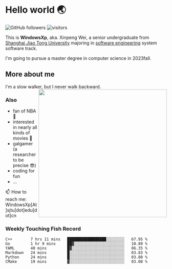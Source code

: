 <!--
**WindowsXp-Beta/WindowsXp-Beta** is a ✨ _special_ ✨ repository because its `README.md` (this file) appears on your GitHub profile.

Here are some ideas to get you started:

- 🔭 I’m currently working on ...
- 🌱 I’m currently learning ...
- 👯 I’m looking to collaborate on ...
- 🤔 I’m looking for help with ...
- 💬 Ask me about ...
- 📫 How to reach me: ...
- 😄 Pronouns: ...
- ⚡ Fun fact: ...
-->
# Hello world :earth_asia:

![GitHub followers](https://img.shields.io/github/followers/WindowsXp-Beta?style=social)
![visitors](https://visitor-badge.glitch.me/badge?page_id=WindowsXp-Beta)

This is **WindowsXp**, aka. Xinpeng Wei, a senior undergraduate from [Shanghai Jiao Tong University](http://en.sjtu.edu.cn/) majoring in [software engineering](http://www.se.sjtu.edu.cn/) system software track.

I'm going to pursue a master degree in computer science in 2023fall.

## More about me

I'm a slow walker, but I never walk backward.<img align='right' src='https://github-readme-stats.vercel.app/api/top-langs/?username=WindowsXp-Beta&layout=compact&hide=scss,hcl,Tcl&langs_count=5&theme=tokyonight' width='400px'>

### Also
- fan of NBA :basketball:
- interested in nearly all kinds of movies :movie_camera:
- galgamer (a researcher to be precise :sunglasses:)
- coding for fun
- ...

📫 How to reach me: WindowsXp[At]sjtu[dot]edu[dot]cn

### Weekly Touching Fish Record

<!--START_SECTION:waka-->

```text
C++        7 hrs 11 mins   █████████████████░░░░░░░░   67.95 %
Go         1 hr 9 mins     ██▓░░░░░░░░░░░░░░░░░░░░░░   10.89 %
YAML       40 mins         █▓░░░░░░░░░░░░░░░░░░░░░░░   06.35 %
Markdown   24 mins         █░░░░░░░░░░░░░░░░░░░░░░░░   03.83 %
Python     24 mins         █░░░░░░░░░░░░░░░░░░░░░░░░   03.80 %
CMake      19 mins         ▓░░░░░░░░░░░░░░░░░░░░░░░░   03.08 %
```

<!--END_SECTION:waka-->
